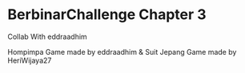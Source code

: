 ﻿# BerbinarChallenge Chapter 3
Collab With eddraadhim

Hompimpa Game made by eddraadhim &
Suit Jepang Game made by HeriWijaya27
